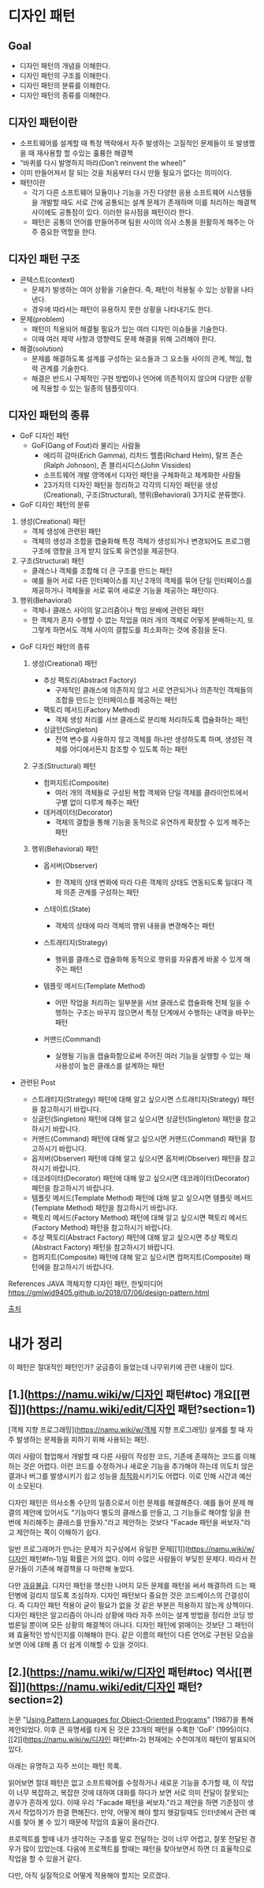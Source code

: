 # 디자인 패턴

## Goal
- 디자인 패턴의 개념을 이해한다.
- 디자인 패턴의 구조를 이해한다.
- 디자인 패턴의 분류를 이해한다.
- 디자인 패턴의 종류를 이해한다.

## 디자인 패턴이란

- 소프트웨어를 설계할 때 특정 맥락에서 자주 발생하는 고질적인 문제들이 또 발생했을 때 재사용할 할 수있는 훌륭한 해결책
- “바퀴를 다시 발명하지 마라(Don’t reinvent the wheel)”
- 이미 만들어져서 잘 되는 것을 처음부터 다시 만들 필요가 없다는 의미이다.
- 패턴이란
  - 각기 다른 소프트웨어 모듈이나 기능을 가진 다양한 응용 소프트웨어 시스템들을 개발할 때도 서로 간에 공통되는 설계 문제가 존재하며 이를 처리하는 해결책 사이에도 공통점이 있다. 이러한 유사점을 패턴이라 한다.
  - 패턴은 공통의 언어를 만들어주며 팀원 사이의 의사 소통을 원활하게 해주는 아주 중요한 역할을 한다.

## 디자인 패턴 구조

- 콘텍스트(context)
  - 문제가 발생하는 여어 상황을 기술한다. 즉, 패턴이 적용될 수 있는 상황을 나타낸다.
  - 경우에 따라서는 패턴이 유용하지 못한 상황을 나타내기도 한다.
- 문제(problem)
  - 패턴이 적용되어 해결될 필요가 있는 여러 디자인 이슈들을 기술한다.
  - 이때 여러 제약 사항과 영향력도 문제 해결을 위해 고려해야 한다.
- 해결(solution)
  - 문제를 해결하도록 설계를 구성하는 요소들과 그 요소들 사이의 관계, 책임, 협력 관계를 기술한다.
  - 해결은 반드시 구체적인 구현 방법이나 언어에 의존적이지 않으며 다양한 상황에 적용할 수 있는 일종의 템플릿이다.

## 디자인 패턴의 종류

- GoF 디자인 패턴
  - GoF(Gang of Fout)라 불리는 사람들
    - 에리히 감마(Erich Gamma), 리차드 헬름(Richard Helm), 랄프 존슨(Ralph Johnson), 존 블리시디스(John Vissides)
    - 소프트웨어 개발 영역에서 디자인 패턴을 구체화하고 체계화한 사람들
    - 23가지의 디자인 패턴을 정리하고 각각의 디자인 패턴을 생성(Creational), 구조(Structural), 행위(Behavioral) 3가지로 분류했다.
- GoF 디자인 패턴의 분류

1. 생성(Creational) 패턴
   - 객체 생성에 관련된 패턴
   - 객체의 생성과 조합을 캡슐화해 특정 객체가 생성되거나 변경되어도 프로그램 구조에 영향을 크게 받지 않도록 유연성을 제공한다.
2. 구조(Structural) 패턴
   - 클래스나 객체를 조합해 더 큰 구조를 만드는 패턴
   - 예를 들어 서로 다른 인터페이스를 지닌 2개의 객체를 묶어 단일 인터페이스를 제공하거나 객체들을 서로 묶어 새로운 기능을 제공하는 패턴이다.
3. 행위(Behavioral)
   - 객체나 클래스 사이의 알고리즘이나 책임 분배에 관련된 패턴
   - 한 객체가 혼자 수행할 수 없는 작업을 여러 개의 객체로 어떻게 분배하는지, 또 그렇게 하면서도 객체 사이의 결합도를 최소화하는 것에 중점을 둔다.

- GoF 디자인 패턴의 종류

  1. 생성(Creational) 패턴

     - 추상 팩토리(Abstract Factory)
       - 구제적인 클래스에 의존하지 않고 서로 연관되거나 의존적인 객체들의 조합을 만드는 인터페이스를 제공하는 패턴
     - 팩토리 메서드(Factory Method)
       - 객체 생성 처리를 서브 클래스로 분리해 처리하도록 캡슐화하는 패턴
     - 싱글턴(Singleton)
       - 전역 변수를 사용하지 않고 객체를 하나만 생성하도록 하며, 생성된 객체를 어디에서든지 참조할 수 있도록 하는 패턴

  2. 구조(Structural) 패턴

     - 컴퍼지트(Composite)
       - 여러 개의 객체들로 구성된 복합 객체와 단일 객체를 클라이언트에서 구별 없이 다루게 해주는 패턴
     - 데커레이터(Decorator)
       - 객체의 결합을 통해 기능을 동적으로 유연하게 확장할 수 있게 해주는 패턴

  3. 행위(Behavioral) 패턴

     - 옵서버(Observer)

       - 한 객체의 상태 변화에 따라 다른 객체의 상태도 연동되도록 일대다 객체 의존 관계를 구성하는 패턴

     - 스테이트(State)

       - 객체의 상태에 따라 객체의 행위 내용을 변경해주는 패턴

     - 스트래티지(Strategy)

       - 행위를 클래스로 캡슐화해 동적으로 행위를 자유롭게 바꿀 수 있게 해주는 패턴

     - 템플릿 메서드(Template Method)

       - 어떤 작업을 처리하는 일부분을 서브 클래스로 캡슐화해 전체 일을 수행하는 구조는 바꾸지 않으면서 특정 단계에서 수행하는 내역을 바꾸는 패턴

     - 커맨드(Command)

       - 실행될 기능을 캡슐화함으로써 주어진 여러 기능을 실행할 수 있는 재사용성이 높은 클래스를 설계하는 패턴

       

- 관련된 Post

  - 스트래티지(Strategy) 패턴에 대해 알고 싶으시면 스트래티지(Strategy) 패턴을 참고하시기 바랍니다.
  - 싱글턴(Singleton) 패턴에 대해 알고 싶으시면 싱글턴(Singleton) 패턴을 참고하시기 바랍니다.
  - 커맨드(Command) 패턴에 대해 알고 싶으시면 커맨드(Command) 패턴을 참고하시기 바랍니다.
  - 옵저버(Observer) 패턴에 대해 알고 싶으시면 옵저버(Observer) 패턴을 참고하시기 바랍니다.
  - 데코레이터(Decorator) 패턴에 대해 알고 싶으시면 데코레이터(Decorator) 패턴을 참고하시기 바랍니다.
  - 템플릿 메서드(Template Method) 패턴에 대해 알고 싶으시면 템플릿 메서드(Template Method) 패턴을 참고하시기 바랍니다.
  - 팩토리 메서드(Factory Method) 패턴에 대해 알고 싶으시면 팩토리 메서드(Factory Method) 패턴을 참고하시기 바랍니다.
  - 추상 팩토리(Abstract Factory) 패턴에 대해 알고 싶으시면 추상 팩토리(Abstract Factory) 패턴을 참고하시기 바랍니다.
  - 컴퍼지트(Composite) 패턴에 대해 알고 싶으시면 컴퍼지트(Composite) 패턴에을 참고하시기 바랍니다.



References
JAVA 객체지향 디자인 패턴, 한빛미디어
https://gmlwjd9405.github.io/2018/07/06/design-pattern.html



[출처](https://gmlwjd9405.github.io/2018/07/06/design-pattern.html)



# 내가 정리

이 패턴은 절대적인 패턴인가? 궁금증이 들었는데 나무위키에 관련 내용이 있다. 



## [1.](https://namu.wiki/w/디자인 패턴#toc) 개요[[편집\]](https://namu.wiki/edit/디자인 패턴?section=1)

[객체 지향 프로그래밍](https://namu.wiki/w/객체 지향 프로그래밍) 설계를 할 때 자주 발생하는 문제들을 피하기 위해 사용되는 패턴.

여러 사람이 협업해서 개발할 때 다른 사람이 작성한 코드, 기존에 존재하는 코드를 이해하는 것은 어렵다. 이런 코드를 수정하거나 새로운 기능을 추가해야 하는데 의도치 않은 결과나 버그를 발생시키기 쉽고 성능을 [최적화](https://namu.wiki/w/최적화)시키기도 어렵다. 이로 인해 시간과 예산이 소모된다.

디자인 패턴은 의사소통 수단의 일종으로서 이런 문제를 해결해준다. 예를 들어 문제 해결의 제안에 있어서도 “기능마다 별도의 클래스를 만들고, 그 기능들로 해야할 일을 한번에 처리해주는 클래스를 만들자.”라고 제안하는 것보다 "Facade 패턴을 써보자."라고 제안하는 쪽이 이해하기 쉽다.

일반 프로그래머가 만나는 문제가 지구상에서 유일한 문제[[1\]](https://namu.wiki/w/디자인 패턴#fn-1)일 확률은 거의 없다. 이미 수많은 사람들이 부딪힌 문제다. 따라서 전문가들이 기존에 해결책을 다 마련해 놓았다.

다만 [과유불급](https://namu.wiki/w/과유불급). 디자인 패턴을 맹신한 나머지 모든 문제를 패턴을 써서 해결하려 드는 패턴병에 걸리지 않도록 조심하자. 디자인 패턴보다 중요한 것은 코드베이스의 간결성이다. 즉 디자인 패턴 적용이 굳이 필요가 없을 것 같은 부분은 적용하지 않는게 상책이다. 디자인 패턴은 알고리즘이 아니라 상황에 따라 자주 쓰이는 설계 방법을 정리한 코딩 방법론일 뿐이며 모든 상황의 해결책이 아니다. 디자인 패턴에 얽매이는 것보단 그 패턴이 왜 효율적인 방식인지를 이해해야 한다. 같은 이름의 패턴이 다른 언어로 구현된 모습을 보면 이에 대해 좀 더 쉽게 이해할 수 있을 것이다.

## [2.](https://namu.wiki/w/디자인 패턴#toc) 역사[[편집\]](https://namu.wiki/edit/디자인 패턴?section=2)

논문 "[Using Pattern Languages for Object-Oriented Programs](https://c2.com/doc/oopsla87.html)" (1987)을 통해 제안되었다. 이후 큰 유명세를 타게 된 것은 23개의 패턴을 수록한 'GoF' (1995)이다.[[2\]](https://namu.wiki/w/디자인 패턴#fn-2) 현재에는 수천여개의 패턴이 발표되어 있다.

아래는 유명하고 자주 쓰이는 패턴 목록.



읽어보면 절대 패턴은 없고 소프트웨어를 수정하거나 새로운 기능을 추가할 때, 이 작업이 너무 복잡하고, 복잡한 것에 대하여 대화를 하다가 보면 서로 의미 전달이 잘못되는 경우가 흔하게 있다. 이때 우리 "Facade 패턴을 써보자."라고 제안을 하면 기준점이 생겨서 작업하기가 한결 편해진다. 만약, 어떻게 해야 할지 헷갈릴때도 인터넷에서 관련 예시를 찾아 볼 수 있기 때문에 작업의 효율이 올라간다. 

프로젝트를 할때 내가 생각하는 구조를 말로 전달하는 것이 너무 어렵고, 잘못 전달된 경우가 많이 있었는데. 다음에 프로젝트를 할때는 패턴을 찾아보면서 하면 더 효율적으로 작업을 할 수 있을거 같다. 

다만, 아직 실질적으로 어떻게 적용해야 할지는 모르겠다. 